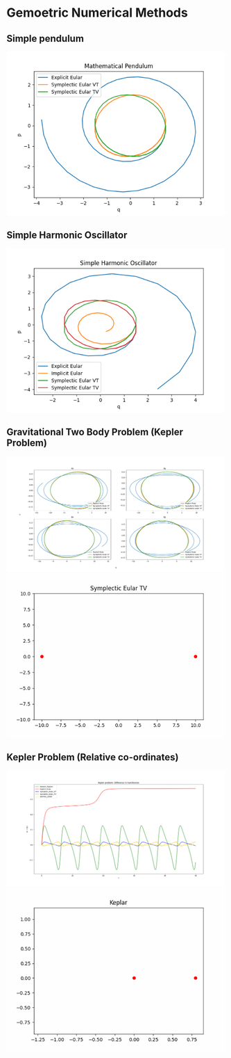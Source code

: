 # Gemoetric Numerical Methods

## Simple pendulum
![](/Basic_Implementations/Mathematical_Pendulum.png)

## Simple Harmonic Oscillator
![](/Basic_Implementations/Simple_Harmonic_Oscillator.png)

## Gravitational Two Body Problem (Kepler Problem)
![](/Basic_Implementations/Gravetational_Two_Body_Problem.png)
![](/Basic_Implementations/two_body.gif)

## Kepler Problem (Relative co-ordinates)
![](/Basic_Implementations/Kepler_hamiltonion.png)
![](/Basic_Implementations/Kepler.gif)
